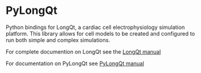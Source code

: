 # PyLongQt
Python bindings for LongQt, a cardiac cell electrophysiology simulation platform. 
This library allows for cell models to be created and configured to run both simple 
and complex simulations.

For complete documention on LongQt see the [LongQt manual](https://www.longqt.readthedocs.io)

For documentation on PyLongQt see [PyLongQt manual](https://hundlab.github.io/PyLongQt)


